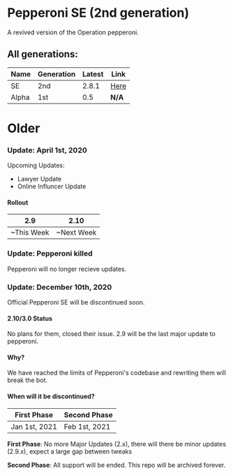 # Pepperoni SE (2nd generation)
A revived version of the Operation pepperoni.

## All generations:
Name | Generation | Latest | Link
------------ | ------------- | ------------- | -------------
SE | 2nd | 2.8.1 | [Here](https://github.com/killergotrekt/pepperoni-se)
Alpha | 1st | 0.5 | **N/A**


# Older
### Update: April 1st, 2020
Upcoming Updates:
- Lawyer Update
- Online Influncer Update

#### Rollout
2.9 | 2.10
------------ | -------------
~This Week | ~Next Week

### Update: Pepperoni killed
Pepperoni will no longer recieve updates.

### Update: December 10th, 2020
Official Pepperoni SE will be discontinued soon.
#### 2.10/3.0 Status
No plans for them, closed their issue. 2.9 will be the last major update to pepperoni.
#### Why?
We have reached the limits of Pepperoni's codebase and rewriting them will break the bot.
#### When will it be discontinued?
First Phase | Second Phase
------------ | -------------
Jan 1st, 2021 | Feb 1st, 2021

**First Phase**: No more Major Updates (2.x), there will there be minor updates (2.9.x), expect a large gap between tweaks

**Second Phase**: All support will be ended. This repo will be archived forever.
